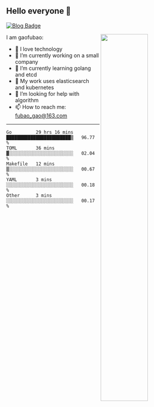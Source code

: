 ## Hello everyone 👋

[![Blog Badge](https://img.shields.io/badge/blog-60k+%20pageview-brightgreen)](https://www.jianshu.com/u/d777ec56a358)

<img align="right" width="50%" src="https://github-readme-stats.vercel.app/api?username=gaofubao&theme=dark">

I am gaofubao:

- 🔭 I love technology
- 🌱 I’m currently working on a small company
- 👯 I’m currently learning golang and etcd
- 💬 My work uses elasticsearch and kubernetes
- 🤔 I’m looking for help with algorithm
- 📫 How to reach me: fubao_gao@163.com

---


<!--START_SECTION:waka-->
```text
Go         29 hrs 16 mins  ████████████████████████▒   96.77 % 
TOML       36 mins         ▓░░░░░░░░░░░░░░░░░░░░░░░░   02.04 % 
Makefile   12 mins         ▒░░░░░░░░░░░░░░░░░░░░░░░░   00.67 % 
YAML       3 mins          ░░░░░░░░░░░░░░░░░░░░░░░░░   00.18 % 
Other      3 mins          ░░░░░░░░░░░░░░░░░░░░░░░░░   00.17 % 
```
<!--END_SECTION:waka-->

